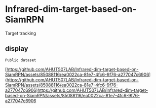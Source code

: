# Infrared-dim-target-based-on-SiamRPN
Target tracking

## display
```
Public dataset
```
[https://github.com/AHUT507LAB/Infrared-dim-target-based-on-SiamRPN/assets/85088116/ea0022ca-81e7-4fc6-9f76-a277047c6906](https://github.com/AHUT507LAB/Infrared-dim-target-based-on-SiamRPN/assets/85088116/ea0022ca-81e7-4fc6-9f76-a277047c6906)https://github.com/AHUT507LAB/Infrared-dim-target-based-on-SiamRPN/assets/85088116/ea0022ca-81e7-4fc6-9f76-a277047c6906
